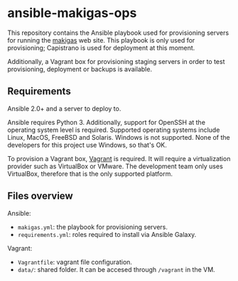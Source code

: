 # ansible-makigas-ops

This repository contains the Ansible playbook used for provisioning servers
for running the [makigas](https://github.com/makigas/makigas) web site. This
playbook is only used for provisioning; Capistrano is used for deployment
at this moment.

Additionally, a Vagrant box for provisioning staging servers in order to test
provisioning, deployment or backups is available.

## Requirements

Ansible 2.0+ and a server to deploy to.

Ansible requires Python 3. Additionally, support for OpenSSH at the operating
system level is required. Supported operating systems include Linux, MacOS,
FreeBSD and Solaris. Windows is not supported. None of the developers for this
project use Windows, so that's OK.

To provision a Vagrant box, [Vagrant](https://vagrantup.com) is required.
It will require a virtualization provider such as VirtualBox or VMware. The
development team only uses VirtualBox, therefore that is the only supported
platform.

## Files overview

Ansible:
* `makigas.yml`: the playbook for provisioning servers.
* `requirements.yml`: roles required to install via Ansible Galaxy.

Vagrant:
* `Vagrantfile`: vagrant file configuration.
* `data/`: shared folder. It can be accesed through `/vagrant` in the VM.